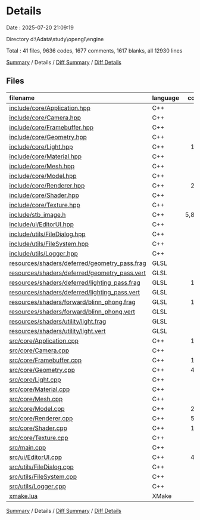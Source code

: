 # Details

Date : 2025-07-20 21:09:19

Directory d:\\Adata\\study\\opengl\\engine

Total : 41 files,  9636 codes, 1677 comments, 1617 blanks, all 12930 lines

[Summary](results.md) / Details / [Diff Summary](diff.md) / [Diff Details](diff-details.md)

## Files
| filename | language | code | comment | blank | total |
| :--- | :--- | ---: | ---: | ---: | ---: |
| [include/core/Application.hpp](/include/core/Application.hpp) | C++ | 29 | 0 | 10 | 39 |
| [include/core/Camera.hpp](/include/core/Camera.hpp) | C++ | 58 | 4 | 14 | 76 |
| [include/core/Framebuffer.hpp](/include/core/Framebuffer.hpp) | C++ | 48 | 0 | 7 | 55 |
| [include/core/Geometry.hpp](/include/core/Geometry.hpp) | C++ | 54 | 0 | 3 | 57 |
| [include/core/Light.hpp](/include/core/Light.hpp) | C++ | 125 | 1 | 26 | 152 |
| [include/core/Material.hpp](/include/core/Material.hpp) | C++ | 43 | 3 | 11 | 57 |
| [include/core/Mesh.hpp](/include/core/Mesh.hpp) | C++ | 61 | 0 | 13 | 74 |
| [include/core/Model.hpp](/include/core/Model.hpp) | C++ | 52 | 0 | 11 | 63 |
| [include/core/Renderer.hpp](/include/core/Renderer.hpp) | C++ | 221 | 19 | 33 | 273 |
| [include/core/Shader.hpp](/include/core/Shader.hpp) | C++ | 29 | 1 | 8 | 38 |
| [include/core/Texture.hpp](/include/core/Texture.hpp) | C++ | 34 | 1 | 7 | 42 |
| [include/stb\_image.h](/include/stb_image.h) | C++ | 5,833 | 1,294 | 861 | 7,988 |
| [include/ui/EditorUI.hpp](/include/ui/EditorUI.hpp) | C++ | 60 | 2 | 11 | 73 |
| [include/utils/FileDialog.hpp](/include/utils/FileDialog.hpp) | C++ | 8 | 5 | 3 | 16 |
| [include/utils/FileSystem.hpp](/include/utils/FileSystem.hpp) | C++ | 10 | 0 | 2 | 12 |
| [include/utils/Logger.hpp](/include/utils/Logger.hpp) | C++ | 27 | 0 | 7 | 34 |
| [resources/shaders/deferred/geometry\_pass.frag](/resources/shaders/deferred/geometry_pass.frag) | GLSL | 49 | 6 | 11 | 66 |
| [resources/shaders/deferred/geometry\_pass.vert](/resources/shaders/deferred/geometry_pass.vert) | GLSL | 23 | 0 | 6 | 29 |
| [resources/shaders/deferred/lighting\_pass.frag](/resources/shaders/deferred/lighting_pass.frag) | GLSL | 123 | 18 | 38 | 179 |
| [resources/shaders/deferred/lighting\_pass.vert](/resources/shaders/deferred/lighting_pass.vert) | GLSL | 8 | 0 | 3 | 11 |
| [resources/shaders/forward/blinn\_phong.frag](/resources/shaders/forward/blinn_phong.frag) | GLSL | 154 | 25 | 49 | 228 |
| [resources/shaders/forward/blinn\_phong.vert](/resources/shaders/forward/blinn_phong.vert) | GLSL | 23 | 0 | 6 | 29 |
| [resources/shaders/utility/light.frag](/resources/shaders/utility/light.frag) | GLSL | 7 | 0 | 2 | 9 |
| [resources/shaders/utility/light.vert](/resources/shaders/utility/light.vert) | GLSL | 9 | 0 | 2 | 11 |
| [src/core/Application.cpp](/src/core/Application.cpp) | C++ | 138 | 11 | 22 | 171 |
| [src/core/Camera.cpp](/src/core/Camera.cpp) | C++ | 81 | 1 | 14 | 96 |
| [src/core/Framebuffer.cpp](/src/core/Framebuffer.cpp) | C++ | 115 | 2 | 24 | 141 |
| [src/core/Geometry.cpp](/src/core/Geometry.cpp) | C++ | 407 | 90 | 123 | 620 |
| [src/core/Light.cpp](/src/core/Light.cpp) | C++ | 55 | 3 | 7 | 65 |
| [src/core/Material.cpp](/src/core/Material.cpp) | C++ | 87 | 0 | 13 | 100 |
| [src/core/Mesh.cpp](/src/core/Mesh.cpp) | C++ | 49 | 7 | 16 | 72 |
| [src/core/Model.cpp](/src/core/Model.cpp) | C++ | 223 | 17 | 36 | 276 |
| [src/core/Renderer.cpp](/src/core/Renderer.cpp) | C++ | 519 | 48 | 89 | 656 |
| [src/core/Shader.cpp](/src/core/Shader.cpp) | C++ | 118 | 3 | 26 | 147 |
| [src/core/Texture.cpp](/src/core/Texture.cpp) | C++ | 92 | 2 | 14 | 108 |
| [src/main.cpp](/src/main.cpp) | C++ | 7 | 0 | 1 | 8 |
| [src/ui/EditorUI.cpp](/src/ui/EditorUI.cpp) | C++ | 499 | 35 | 59 | 593 |
| [src/utils/FileDialog.cpp](/src/utils/FileDialog.cpp) | C++ | 84 | 6 | 15 | 105 |
| [src/utils/FileSystem.cpp](/src/utils/FileSystem.cpp) | C++ | 23 | 2 | 5 | 30 |
| [src/utils/Logger.cpp](/src/utils/Logger.cpp) | C++ | 37 | 1 | 6 | 44 |
| [xmake.lua](/xmake.lua) | XMake | 14 | 70 | 3 | 87 |

[Summary](results.md) / Details / [Diff Summary](diff.md) / [Diff Details](diff-details.md)
